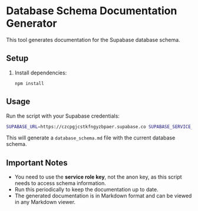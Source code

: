 # Database Schema Documentation Generator

This tool generates documentation for the Supabase database schema.

## Setup

1. Install dependencies:
   ```
   npm install
   ```

## Usage

Run the script with your Supabase credentials:

```bash
SUPABASE_URL=https://czcpgjcstkfngyzbpaer.supabase.co SUPABASE_SERVICE_ROLE_KEY=your_service_role_key npm run update-schema
```

This will generate a `database_schema.md` file with the current database schema.

## Important Notes

- You need to use the **service role key**, not the anon key, as this script needs to access schema information.
- Run this periodically to keep the documentation up to date.
- The generated documentation is in Markdown format and can be viewed in any Markdown viewer.